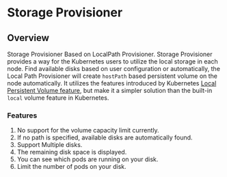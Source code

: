 # Storage Provisioner

## Overview

Storage Provisioner Based on LocalPath Provisioner. Storage Provisioner provides a way for the Kubernetes users to utilize the local storage in each node. Find available disks based on user configuration or automatically, the Local Path Provisioner will create `hostPath` based persistent volume on the node automatically. It utilizes the features introduced by Kubernetes [Local Persistent Volume feature](https://kubernetes.io/blog/2018/04/13/local-persistent-volumes-beta/), but make it a simpler solution than the built-in `local` volume feature in Kubernetes.


### Features
1. No support for the volume capacity limit currently.
2. If no path is specified, available disks are automatically found.
3. Support  Multiple disks.
4. The remaining disk space is displayed.
5. You can see which pods are running on your disk.
6. Limit the number of pods on your disk.
